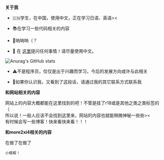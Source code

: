 **关于我**

- 🇨🇳学生，在中国，使用中文，正在学习日语、英语><

- 📚在学习一些代码相关的内容

- 🎈呐呐呐（？

- 💬 在 [这里](https://github.com/Vanadiry/Vanadiry/issues)提问任何事情！请尽量使用中文。

![Anurag's GitHub stats](https://github-readme-stats.vercel.app/api?username=Vanadiry&show_icons=true&theme=radical)

- ⚠️不是程序员，仅仅是出于兴趣而学习，今后的发展方向或许与此相关

- 🔮如果你认识我，又看到了这段话，请通过我的其它联系方式联系我

**和网站相关的内容**


网站上的内容大概都能在这里找到的吧！不管是挂了r18或是其他之类之类标签的（<br>
所以说！一般人应该不会找到这里来，网站的内容也就能稍微神秘一些些><<br />
有时候会写一些博客！快来看快来看！！！

**和more2xi4相关的内容**


在做了在做了

```
小框框！
```
